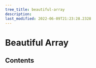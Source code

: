 ```yaml
---
tree_title: beautiful-array
description: 
last_modified: 2022-06-09T21:23:28.2328
---
```


# Beautiful Array

## Contents

